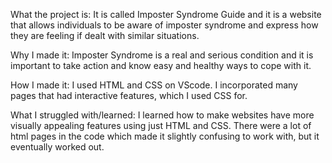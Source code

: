 What the project is:
It is called Imposter Syndrome Guide and it is a website that allows individuals to be aware of imposter syndrome and express how they are feeling if dealt with similar situations.

Why I made it:
Imposter Syndrome is a real and serious condition and it is important to take action and know easy and healthy ways to cope with it.

How I made it:
I used HTML and CSS on VScode. I incorporated many pages that had interactive features, which I used CSS for.

What I struggled with/learned:
I learned how to make websites have more visually appealing features using just HTML and CSS. There were a lot of html pages in the code which made it slightly confusing to work with, but it eventually worked out.
